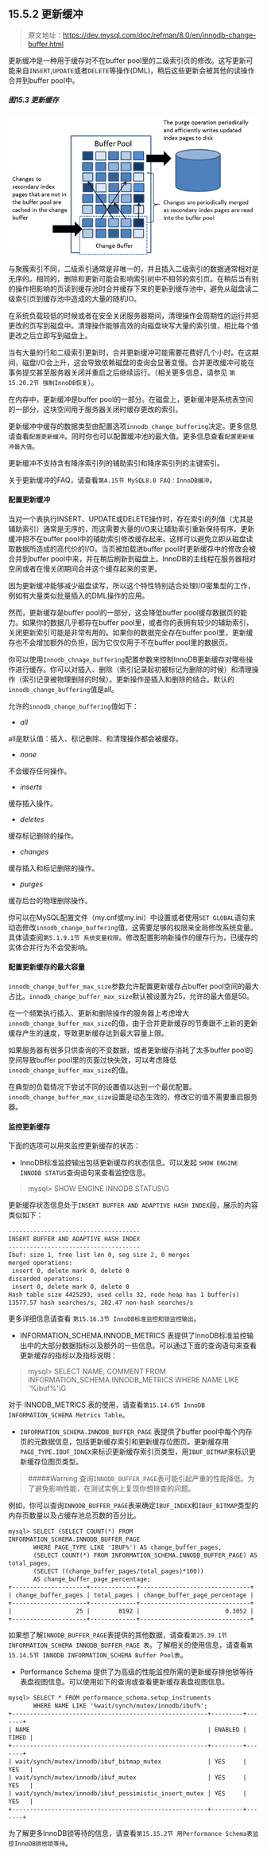 ## 15.5.2 更新缓冲

> 原文地址：https://dev.mysql.com/doc/refman/8.0/en/innodb-change-buffer.html

更新缓冲是一种用于缓存对不在buffer pool里的二级索引页的修改。这写更新可能来自`INSERT`,`UPDATE`或者`DELETE`等操作(DML)，稍后这些更新会被其他的读操作合并到buffer pool中。

##### 图15.3 更新缓存

![](../../resources/innodb-change-buffer.png)

与聚簇索引不同，二级索引通常是非唯一的，并且插入二级索引的数据通常相对是无序的。相同的，删除和更新可能会影响索引树中不相邻的索引页。在稍后当有别的操作把影响的页读到缓存池时合并缓存下来的更新到缓存池中，避免从磁盘读二级索引页到缓存池中造成的大量的随机IO。

在系统负载较低的时候或者在安全关闭服务器期间，清理操作会周期性的运行并把更改的页写到磁盘中。清理操作能够高效的向磁盘块写大量的索引值，相比每个值更改之后立即写到磁盘上。

当有大量的行和二级索引更新时，合并更新缓冲可能需要花费好几个小时。在这期间，磁盘I/O会上升，这会导致依赖磁盘的查询会显著变慢。合并更改缓冲可能在事务提交甚至服务器关闭并重启之后继续运行。（相关更多信息，请参见 `第15.20.2节 强制InnoDB恢复`）。

在内存中，更新缓冲是buffer pool的一部分。在磁盘上，更新缓冲是系统表空间的一部分，这块空间用于服务器关闭时缓存更改的索引。

更新缓冲中缓存的数据类型由配置选项`innodb_change_buffering`决定。更多信息请查看`配置更新缓冲`。同时你也可以配置缓冲池的最大值。更多信息查看`配置更新缓冲最大值`。

更新缓冲不支持含有降序索引列的辅助索引和降序索引列的主键索引。

关于更新缓冲的FAQ，请查看`第A.15节 MySQL8.0 FAQ：InnoDB缓冲`。

#### 配置更新缓冲
当对一个表执行INSERT、UPDATE或DELETE操作时，存在索引的列值（尤其是辅助索引）通常是无序的，而这需要大量的I/O来让辅助索引重新保持有序。更新缓冲把不在buffer pool中的辅助索引修改缓存起来，这样可以避免立即从磁盘读取数据所造成的高代价的I/O。当页被加载进buffer pool时更新缓存中的修改会被合并到buffer pool中来，并在稍后刷新到磁盘上。InnoDB的主线程在服务器相对空闲或者在慢关闭期间合并这个缓存起来的变更。

因为更新缓冲能够减少磁盘读写，所以这个特性特别适合处理I/O密集型的工作，例如有大量类似批量插入的DML操作的应用。

然而，更新缓存是buffer pool的一部分，这会降低buffer pool缓存数据页的能力。如果你的数据几乎都存在buffer pool里，或者你的表拥有较少的辅助索引，关闭更新索引可能是非常有用的。如果你的数据完全存在buffer pool里，更新缓存也不会增加额外的负担，因为它仅仅用于不在buffer pool里的数据页。

你可以使用`Innodb_chnage_buffering`配置参数来控制InnoDB更新缓存对哪些操作进行缓存。你可以对插入、删除（索引记录起初被标记为删除的时候）和清理操作（索引记录被物理删除的时候）。更新操作是插入和删除的结合。默认的`innodb_change_buffering`值是all。

允许的`innodb_change_buffering`值如下：

- *all*

all是默认值：插入、标记删除、和清理操作都会被缓存。

- *none*

不会缓存任何操作。

- *inserts*

缓存插入操作。

- *deletes*

缓存标记删除的操作。

- *changes*

缓存插入和标记删除的操作。

- *purges*

缓存后台的物理删除操作。

你可以在MySQL配置文件（my.cnf或my.ini）中设置或者使用`SET GLOBAL`语句来动态修改`innodb_change_buffering`值，这需要足够的权限来全局修改系统变量。具体请查阅`第5.1.9.1节 系统变量权限`。修改配置影响新操作的缓存行为，已缓存的实体合并行为不会受影响。

#### 配置更新缓存的最大容量

`innodb_change_buffer_max_size`参数允许配置更新缓存占buffer pool空间的最大占比。`innodb_change_buffer_max_size`默认被设置为25，允许的最大值是50。

在一个频繁执行插入、更新和删除操作的服务器上考虑增大`innodb_change_buffer_max_size`的值，由于合并更新缓存的节奏跟不上新的更新缓存产生的速度，导致更新缓存达到最大容量上限。

如果服务器有很多只供查询的不变数据，或者更新缓存消耗了太多buffer pool的空间导致buffer pool里的页面过快失效，可以考虑降低`innodb_change_buffer_max_size`的值。

在典型的负载情况下尝试不同的设置值以达到一个最优配置。`innodb_change_buffer_max_size`设置是动态生效的，修改它的值不需要重启服务器。

#### 监控更新缓存

下面的选项可以用来监控更新缓存的状态：

- InnoDB标准监控输出包括更新缓存的状态信息。可以发起 `SHOW ENGINE INNODB STATUS`查询语句来查看监控信息。

> mysql> SHOW ENGINE INNODB STATUS\G

更新缓存状态信息处于`INSERT BUFFER AND ADAPTIVE HASH INDEX`段，展示的内容类似如下：

```
-------------------------------------
INSERT BUFFER AND ADAPTIVE HASH INDEX
-------------------------------------
Ibuf: size 1, free list len 0, seg size 2, 0 merges
merged operations:
 insert 0, delete mark 0, delete 0
discarded operations:
 insert 0, delete mark 0, delete 0
Hash table size 4425293, used cells 32, node heap has 1 buffer(s)
13577.57 hash searches/s, 202.47 non-hash searches/s
```

更多详细信息请查看 `第15.16.3节 InnoDB标准监控和锁监控输出`。

- INFORMATION_SCHEMA.INNODB_METRICS 表提供了InnoDB标准监控输出中的大部分数据指标以及额外的一些信息。可以通过下面的查询语句来查看更新缓存的指标以及指标说明：

> mysql> SELECT NAME, COMMENT FROM INFORMATION_SCHEMA.INNODB_METRICS WHERE NAME LIKE '%ibuf%'\G

对于 INNODB_METRICS 表的使用，请查看`第15.14.6节 InnoDB INFORMATION_SCHEMA Metrics Table`。

- `INFORMATION_SCHEMA.INNODB_BUFFER_PAGE` 表提供了buffer pool中每个内存页的元数据信息，包括更新缓存索引和更新缓存位图页。更新缓存用`PAGE_TYPE.IBUF_IDNEX`来标识更新缓存索引页类型，用`IBUF_BITMAP`来标识更新缓存位图页类型。

> #####Warning
> 查询`INNODB_BUFFER_PAGE`表可能引起严重的性能降低。为了避免影响性能，在测试实例上复现你想排查的问题。

例如，你可以查询`INNODB_BUFFER_PAGE`表来确定`IBUF_INDEX`和`IBUF_BITMAP`类型的内存页数量以及占缓存池总页数的百分比。

```
mysql> SELECT (SELECT COUNT(*) FROM INFORMATION_SCHEMA.INNODB_BUFFER_PAGE
       WHERE PAGE_TYPE LIKE 'IBUF%') AS change_buffer_pages,
       (SELECT COUNT(*) FROM INFORMATION_SCHEMA.INNODB_BUFFER_PAGE) AS total_pages,
       (SELECT ((change_buffer_pages/total_pages)*100))
       AS change_buffer_page_percentage;
+---------------------+-------------+-------------------------------+
| change_buffer_pages | total_pages | change_buffer_page_percentage |
+---------------------+-------------+-------------------------------+
|                  25 |        8192 |                        0.3052 |
+---------------------+-------------+-------------------------------+
```

如果想了解`INNODB_BUFFER_PAGE`表提供的其他数据，请查看`第25.39.1节 INFORMATION_SCHEMA INNODB_BUFFER_PAGE 表`。了解相关的使用信息，请查看`第15.14.5节 INNODB INFORMATION_SCHEMA Buffer Pool表`。

- Performance Schema 提供了为高级的性能监控所需的更新缓存排他锁等待表盘视图信息。可以使用如下的查询或查看更新缓存表盘视图信息。

```
mysql> SELECT * FROM performance_schema.setup_instruments
       WHERE NAME LIKE '%wait/synch/mutex/innodb/ibuf%';
+-------------------------------------------------------+---------+-------+
| NAME                                                  | ENABLED | TIMED |
+-------------------------------------------------------+---------+-------+
| wait/synch/mutex/innodb/ibuf_bitmap_mutex             | YES     | YES   |
| wait/synch/mutex/innodb/ibuf_mutex                    | YES     | YES   |
| wait/synch/mutex/innodb/ibuf_pessimistic_insert_mutex | YES     | YES   |
+-------------------------------------------------------+---------+-------+
```

为了解更多InnoDB锁等待的信息，请查看`第15.15.2节 用Performance Schema表监控InnoDB排他锁等待`。
